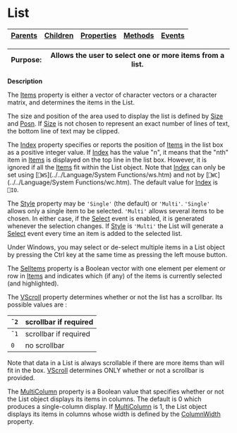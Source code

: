 




<h1 class="heading"><span class="name">List</span></h1>

| [Parents](../ParentLists/List.htm) | [Children](../ChildLists/List.htm) | [Properties](../PropLists/List.htm) | [Methods](../MethodLists/List.htm) | [Events](../EventLists/List.htm) |
| --- | --- | --- | --- | ---  |


| Purpose: | Allows the user to select one or more items from a list. |
| --- | ---  |


**Description**


The [Items](../a-z/items.md) property is either a vector of character vectors or a character matrix, and determines the items in the List.



The size and position of the area used to display the list is defined by [Size](../a-z/size.md) and [Posn](../a-z/posn.md). If [Size](../a-z/size.md) is not chosen to represent an exact number of lines of text, the bottom line of text may be clipped.


The [Index](../a-z/index.md) property specifies or reports the position of [Items](../a-z/items.md) in the list box as a positive integer value. If [Index](../a-z/index.md) has the value "n", it means that the "nth" item in [Items](../a-z/items.md) is displayed on the top line in the list box. However, it is ignored if all the [Items](../a-z/items.md) fit within the List object. Note that [Index](../a-z/index.md) can only be set using [`⎕WS`](../../Language/System Functions/ws.htm) and not by [`⎕WC`](../../Language/System Functions/wc.htm). The default value for [Index](../a-z/index.md) is `⎕IO`.


The [Style](../a-z/style.md) property may be `'Single'` (the default) or `'Multi'`. `'Single'` allows only a single item to be selected. `'Multi'` allows several items to be chosen. In either case, if the [Select](../a-z/select.md) event is enabled, it is generated whenever the selection changes. If [Style](../a-z/style.md) is `'Multi'` the List will generate a [Select](../a-z/select.md) event every time an item is added to the selected list.


Under Windows, you may select or de-select multiple items in a List object by pressing the Ctrl key at the same time as pressing the left mouse button.


The [SelItems](../a-z/selitems.md) property is a Boolean vector with one element per element or row in [Items](../a-z/items.md) and indicates which (if any) of the items is currently selected (and highlighted).


The [VScroll](../a-z/vscroll.md) property determines whether or not the list has a scrollbar. Its possible values are :


| `¯2` | scrollbar if required |
| --- | ---  |
| `¯1` | scrollbar if required |
| `0` | no scrollbar |


Note that data in a List is always scrollable if there are more items than will fit in the box. [VScroll](../a-z/vscroll.md) determines ONLY whether or not a scrollbar is provided.


The [MultiColumn](../a-z/multicolumn.md) property is a Boolean value that specifies whether or not the List object displays its items in columns. The default is 0 which produces a single-column display. If [MultiColumn](../a-z/multicolumn.md) is 1, the List object displays its items in columns whose width is defined by the [ColumnWidth](../a-z/columnwidth.md) property.


